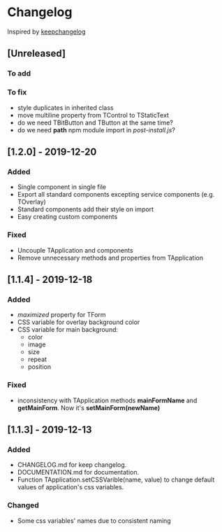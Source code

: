 # Changelog

Inspired by [keepchangelog](https://keepachangelog.com/)

## [Unreleased]

### To add

### To fix
 
 - style duplicates in inherited class
 - move multiline property from TControl to TStaticText
 - do we need TBitButton and TButton at the same time?
 - do we need **path** npm module import in *post-install.js*?
 
## [1.2.0] - 2019-12-20

### Added

 - Single component in single file
 - Export all standard components excepting service components (e.g. TOverlay)
 - Standard components add their style on import
 - Easy creating custom components
 
### Fixed

 - Uncouple TApplication and components
 - Remove unnecessary methods and properties from TApplication 
 
## [1.1.4] - 2019-12-18

### Added

 - *maximized* property for TForm
 - CSS variable for overlay background color
 - CSS variable for main background:
   - color
   - image
   - size
   - repeat
   - position
 
### Fixed

 - inconsistency with TApplication methods **mainFormName** and **getMainForm**. Now it's **setMainForm(newName)**

## [1.1.3] - 2019-12-13

### Added  

 - CHANGELOG.md for keep changelog.
 - DOCUMENTATION.md for documentation.
 - Function TApplication.setCSSVarible(name, value) to change default values of application's css variables.
 
### Changed

 - Some css variables' names due to consistent naming 